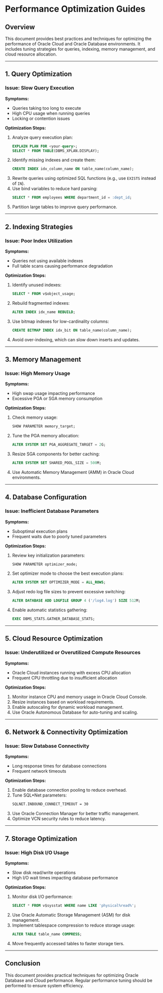 # Performance Optimization Guides

## Overview
This document provides best practices and techniques for optimizing the performance of Oracle Cloud and Oracle Database environments. It includes tuning strategies for queries, indexing, memory management, and cloud resource allocation.

---

## 1. Query Optimization

### **Issue: Slow Query Execution**
**Symptoms:**
- Queries taking too long to execute
- High CPU usage when running queries
- Locking or contention issues

**Optimization Steps:**
1. Analyze query execution plan:
   ```sql
   EXPLAIN PLAN FOR <your-query>;
   SELECT * FROM TABLE(DBMS_XPLAN.DISPLAY);
   ```
2. Identify missing indexes and create them:
   ```sql
   CREATE INDEX idx_column_name ON table_name(column_name);
   ```
3. Rewrite queries using optimized SQL functions (e.g., use `EXISTS` instead of `IN`).
4. Use bind variables to reduce hard parsing:
   ```sql
   SELECT * FROM employees WHERE department_id = :dept_id;
   ```
5. Partition large tables to improve query performance.

---

## 2. Indexing Strategies

### **Issue: Poor Index Utilization**
**Symptoms:**
- Queries not using available indexes
- Full table scans causing performance degradation

**Optimization Steps:**
1. Identify unused indexes:
   ```sql
   SELECT * FROM v$object_usage;
   ```
2. Rebuild fragmented indexes:
   ```sql
   ALTER INDEX idx_name REBUILD;
   ```
3. Use bitmap indexes for low-cardinality columns:
   ```sql
   CREATE BITMAP INDEX idx_bit ON table_name(column_name);
   ```
4. Avoid over-indexing, which can slow down inserts and updates.

---

## 3. Memory Management

### **Issue: High Memory Usage**
**Symptoms:**
- High swap usage impacting performance
- Excessive PGA or SGA memory consumption

**Optimization Steps:**
1. Check memory usage:
   ```sql
   SHOW PARAMETER memory_target;
   ```
2. Tune the PGA memory allocation:
   ```sql
   ALTER SYSTEM SET PGA_AGGREGATE_TARGET = 2G;
   ```
3. Resize SGA components for better caching:
   ```sql
   ALTER SYSTEM SET SHARED_POOL_SIZE = 500M;
   ```
4. Use Automatic Memory Management (AMM) in Oracle Cloud environments.

---

## 4. Database Configuration

### **Issue: Inefficient Database Parameters**
**Symptoms:**
- Suboptimal execution plans
- Frequent waits due to poorly tuned parameters

**Optimization Steps:**
1. Review key initialization parameters:
   ```sql
   SHOW PARAMETER optimizer_mode;
   ```
2. Set optimizer mode to choose the best execution plans:
   ```sql
   ALTER SYSTEM SET OPTIMIZER_MODE = ALL_ROWS;
   ```
3. Adjust redo log file sizes to prevent excessive switching:
   ```sql
   ALTER DATABASE ADD LOGFILE GROUP 4 ('/log4.log') SIZE 512M;
   ```
4. Enable automatic statistics gathering:
   ```sql
   EXEC DBMS_STATS.GATHER_DATABASE_STATS;
   ```

---

## 5. Cloud Resource Optimization

### **Issue: Underutilized or Overutilized Compute Resources**
**Symptoms:**
- Oracle Cloud instances running with excess CPU allocation
- Frequent CPU throttling due to insufficient allocation

**Optimization Steps:**
1. Monitor instance CPU and memory usage in Oracle Cloud Console.
2. Resize instances based on workload requirements.
3. Enable autoscaling for dynamic workload management.
4. Use Oracle Autonomous Database for auto-tuning and scaling.

---

## 6. Network & Connectivity Optimization

### **Issue: Slow Database Connectivity**
**Symptoms:**
- Long response times for database connections
- Frequent network timeouts

**Optimization Steps:**
1. Enable database connection pooling to reduce overhead.
2. Tune SQL*Net parameters:
   ```bash
   SQLNET.INBOUND_CONNECT_TIMEOUT = 30
   ```
3. Use Oracle Connection Manager for better traffic management.
4. Optimize VCN security rules to reduce latency.

---

## 7. Storage Optimization

### **Issue: High Disk I/O Usage**
**Symptoms:**
- Slow disk read/write operations
- High I/O wait times impacting database performance

**Optimization Steps:**
1. Monitor disk I/O performance:
   ```sql
   SELECT * FROM v$sysstat WHERE name LIKE 'physical%read%';
   ```
2. Use Oracle Automatic Storage Management (ASM) for disk management.
3. Implement tablespace compression to reduce storage usage:
   ```sql
   ALTER TABLE table_name COMPRESS;
   ```
4. Move frequently accessed tables to faster storage tiers.

---

## Conclusion
This document provides practical techniques for optimizing Oracle Database and Cloud performance. Regular performance tuning should be performed to ensure system efficiency.

